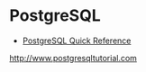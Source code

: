 # PostgreSQL

- [PostgreSQL Quick Reference](quick_reference.md)





http://www.postgresqltutorial.com